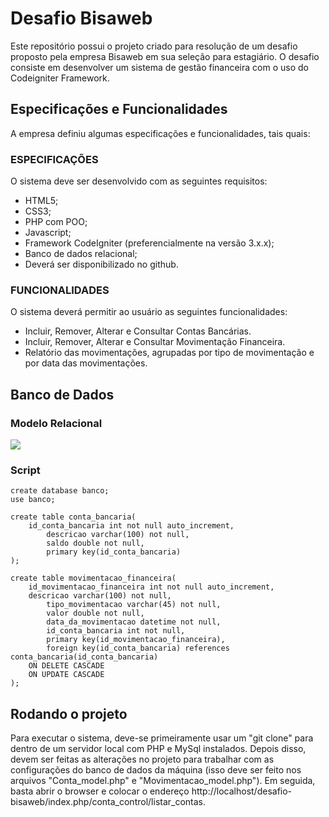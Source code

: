 # Desafio Bisaweb
Este repositório possui o projeto criado para resolução de um desafio proposto pela empresa Bisaweb em sua seleção para estagiário. O desafio consiste em desenvolver um sistema de gestão financeira com o uso do Codeigniter Framework.

## Especificações e Funcionalidades
A empresa definiu algumas especificações e funcionalidades, tais quais:

### ESPECIFICAÇÕES
O sistema deve ser desenvolvido com as seguintes requisitos:
- HTML5;
- CSS3;
- PHP com POO;
- Javascript;
- Framework CodeIgniter (preferencialmente na versão 3.x.x);
- Banco de dados relacional;
- Deverá ser disponibilizado no github.

### FUNCIONALIDADES
O sistema deverá permitir ao usuário as seguintes funcionalidades:
- Incluir, Remover, Alterar e Consultar Contas Bancárias.
- Incluir, Remover, Alterar e Consultar Movimentação Financeira.
- Relatório das movimentações, agrupadas por tipo de movimentação e por data das
movimentações.

## Banco de Dados
### Modelo Relacional
![](https://github.com/MarcosJuunioor/desafio-bisawebweb/blob/master/MR-desafio-bisaweb.png)
### Script

	create database banco;
	use banco;

	create table conta_bancaria(
		id_conta_bancaria int not null auto_increment,
			descricao varchar(100) not null,
			saldo double not null,
			primary key(id_conta_bancaria)
	);

	create table movimentacao_financeira(
		id_movimentacao_financeira int not null auto_increment,
		descricao varchar(100) not null,
			tipo_movimentacao varchar(45) not null,
			valor double not null,
			data_da_movimentacao datetime not null,
			id_conta_bancaria int not null,
			primary key(id_movimentacao_financeira),
			foreign key(id_conta_bancaria) references conta_bancaria(id_conta_bancaria)
		ON DELETE CASCADE
		ON UPDATE CASCADE
	);
## Rodando o projeto
Para executar o sistema, deve-se primeiramente usar um "git clone" para dentro de um servidor local com PHP e MySql instalados. Depois disso, devem ser feitas as alterações no projeto para trabalhar com as configurações do banco de dados da máquina (isso deve ser feito nos arquivos "Conta_model.php" e "Movimentacao_model.php"). Em seguida, basta abrir o browser e colocar o endereço http://localhost/desafio-bisaweb/index.php/conta_control/listar_contas.
